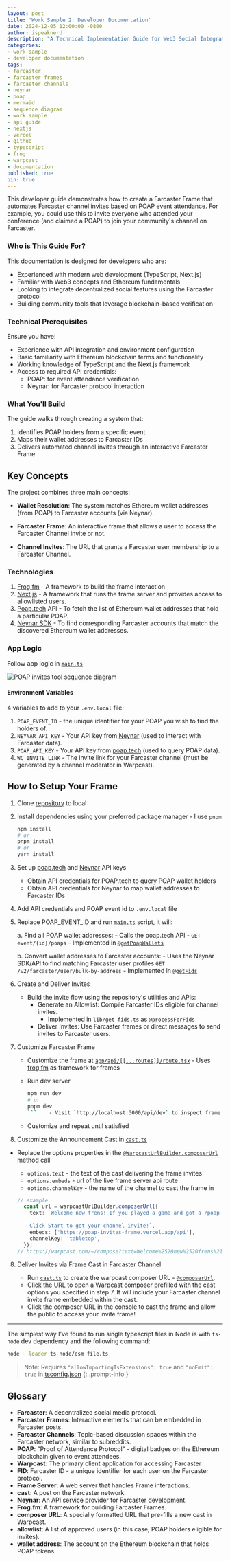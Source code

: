 ```yaml
---
layout: post
title: 'Work Sample 2: Developer Documentation'
date: 2024-12-05 12:00:00 -0800
author: ispeaknerd
description: "A Technical Implementation Guide for Web3 Social Integration: POAP + Farcaster"
categories:
- work sample
- developer documentation
tags:
- farcaster
- farcaster frames
- farcaster channels
- neynar
- poap
- mermaid
- sequence diagram
- work sample
- api guide
- nextjs
- vercel
- github
- typescript
- frog
- warpcast
- documentation
published: true
pin: true
---
```


This developer guide demonstrates how to create a Farcaster Frame that automates Farcaster channel invites based on POAP event attendance.  For example, you could use this to invite everyone who attended your conference (and claimed a POAP) to join your community's channel on Farcaster.

### Who is This Guide For?

This documentation is designed for developers who are:
- Experienced with modern web development (TypeScript, Next.js)
- Familiar with Web3 concepts and Ethereum fundamentals
- Looking to integrate decentralized social features using the Farcaster protocol
- Building community tools that leverage blockchain-based verification

### Technical Prerequisites

Ensure you have:
- Experience with API integration and environment configuration
- Basic familiarity with Ethereum blockchain terms and functionality 
- Working knowledge of TypeScript and the Next.js framework
- Access to required API credentials: 
  - POAP: for event attendance verification
  - Neynar: for Farcaster protocol interaction

### What You'll Build

The guide walks through creating a system that:
1. Identifies POAP holders from a specific event
2. Maps their wallet addresses to Farcaster IDs
3. Delivers automated channel invites through an interactive Farcaster Frame

## Key Concepts

The project combines three main concepts:
- **Wallet Resolution**: The system matches Ethereum wallet addresses (from POAP) to Farcaster accounts (via Neynar).

- **Farcaster Frame**: An interactive frame that allows a user to access the Farcaster Channel invite or not.

- **Channel Invites**: The URL that grants a Farcaster user membership to a Farcaster Channel.

### Technologies

1. [Frog.fm](https://frog.fm) - A framework to build the frame interaction
2. [Next.js]() - A framework that runs the frame server and provides access to allowlisted users.
3. [Poap.tech](https://poap.tech) API - To fetch the list of Ethereum wallet addresses that hold a particular POAP.
4. [Neynar SDK](https://docs.neynar.com) - To find corresponding Farcaster accounts that match the discovered Ethereum wallet addresses.

### App Logic

Follow app logic in [`main.ts`](https://github.com/iSpeakNerd/poap-invites-frame/blob/main/main.ts)

![POAP invites tool sequence diagram](https://github.com/user-attachments/assets/2a3ba47c-a345-46d2-8c42-f468255394c1)

#### Environment Variables

4 variables to add to your `.env.local` file:

1. `POAP_EVENT_ID` - the unique identifier for your POAP you wish to find the holders of.
2. `NEYNAR_API_KEY` - Your API key from [Neynar](https://docs.neynar.com) (used to interact with Farcaster data).
3. `POAP_API_KEY` - Your API key from [poap.tech](https://poap.tech) (used to query POAP data).
4. `WC_INVITE_LINK` - The invite link for your Farcaster channel (must be generated by a channel moderator in Warpcast).

## How to Setup Your Frame

1. Clone [repository](https://github.com/iSpeakNerd/poap-invites-frame/tree/main) to local

2. Install dependencies using your preferred package manager - I use `pnpm`

    ```bash
    npm install  
    # or  
    pnpm install  
    # or  
    yarn install  
    ```

3. Set up [poap.tech](https://poap.tech) and [Neynar](https://docs.neynar.com) API keys

    - Obtain API credentials for POAP.tech to query POAP wallet holders
    - Obtain API credentials for Neynar to map wallet addresses to Farcaster IDs

3. Add API credentials and POAP event id to `.env.local` file

4. Replace POAP_EVENT_ID and run [`main.ts`](https://github.com/iSpeakNerd/poap-invites-frame/blob/main/main.ts) script, it will:
    
    a. Find all POAP wallet addresses:
        - Calls the poap.tech API - `GET event/{id}/poaps` 
        - Implemented in [`@getPoapWallets`](https://github.com/iSpeakNerd/poap-invites-frame/blob/main/lib/poap-wallets.ts#L64)
    
    b. Convert wallet addresses to Farcaster accounts:
        - Uses the Neynar SDK/API to find matching Farcaster user profiles `GET /v2/farcaster/user/bulk-by-address`
        - Implemented in [`@getFids`](https://github.com/iSpeakNerd/poap-invites-frame/blob/main/lib/get-fids.ts#L22)
         
5. Create and Deliver Invites

    - Build the invite flow using the repository's utilities and APIs:
      - Generate an Allowlist: Compile Farcaster IDs eligible for channel invites.
          - Implemented in `lib/get-fids.ts` as [`@processForFids`](https://github.com/iSpeakNerd/poap-invites-frame/blob/main/lib/get-fids.ts#L40)
      - Deliver Invites: Use Farcaster frames or direct messages to send invites to Farcaster users.

6. Customize Farcaster Frame

    - Customize the frame at [`app/api/[[...routes]]/route.tsx`](https://github.com/iSpeakNerd/poap-invites-frame/blob/main/app/api/%5B%5B...routes%5D%5D/route.tsx) - Uses [frog.fm](https://frog.fm/concepts/images-intents) as framework for frames
    - Run dev server

        ```bash
        npm run dev
        # or
        pnpm dev
        ```    - Visit `http://localhost:3000/api/dev` to inspect frame using frog.fm [devtools](https://frog.fm/concepts/devtools)
    - Customize and repeat until satisfied

7. Customize the Announcement Cast in [`cast.ts`](https://github.com/iSpeakNerd/poap-invites-frame/blob/main/cast.ts)
 - Replace the options properties in the [`@WarpcastUrlBuilder.composerUrl`](https://github.com/iSpeakNerd/poap-invites-frame/blob/main/lib/warpcast-urls.ts#L34) method call
     - `options.text` - the text of the cast delivering the frame invites
     - `options.embeds` - url of the live frame server api route
     - `options.channelKey` - the name of the channel to cast the frame in

    ```ts
    // example
      const url = warpcastUrlBuilder.composerUrl({
        text: `Welcome new frens! If you played a game and got a /poap from me at /devcon love to hear from you in /tabletop! 
        
        Click Start to get your channel invite!`,
        embeds: ['https://poap-invites-frame.vercel.app/api'],
        channelKey: 'tabletop',
      });
    // https://warpcast.com/~/compose?text=Welcome%2520new%2520frens%21%2520If%2520you%2520played%2520a%2520game%2520and%2520got%2520a%2520%252Fpoap%2520from%2520me%2520at%2520%252Fdevcon%2520love%2520to%2520hear%2520from%2520you%2520in%2520%252Ftabletop%21%2520%250A%2520%2520%2520%2520%250A%2520%2520%2520%2520Click%2520Start%2520to%2520get%2520your%2520channel%2520invite%21&embeds%5B%5D=https%3A%2F%2Fpoap-invites-frame.vercel.app%2Fapi&channelKey=tabletop
    ```

8. Deliver Invites via Frame Cast in Farcaster Channel

    - Run [`cast.ts`](https://github.com/iSpeakNerd/poap-invites-frame/blob/main/cast.ts) to create the warpcast composer URL - [`@composerUrl`](https://github.com/iSpeakNerd/poap-invites-frame/blob/main/lib/warpcast-urls.ts#L34).
    - Click the URL to open a Warpcast composer prefilled with the cast options you specified in step 7. It will include your Farcaster channel invite frame embedded within the cast.
    - Click the composer URL in the console to cast the frame and allow the public to access your invite frame!

---

The simplest way I've found to run single typescript files in Node is with `ts-node` dev dependency and the following command:

```bash
node --loader ts-node/esm file.ts
```

> Note: Requires `"allowImportingTsExtensions": true` and `"noEmit": true` in [tsconfig.json](https://github.com/iSpeakNerd/poap-invites-frame/blob/main/tsconfig.json)
{: .prompt-info }

## Glossary

- **Farcaster**: A decentralized social media protocol.
- **Farcaster Frames**: Interactive elements that can be embedded in Farcaster posts.
- **Farcaster Channels**: Topic-based discussion spaces within the Farcaster network, similar to subreddits.
- **POAP**: "Proof of Attendance Protocol" - digital badges on the Ethereum blockchain given to event attendees.
- **Warpcast**: The primary client application for accessing Farcaster
- **FID**: Farcaster ID - a unique identifier for each user on the Farcaster protocol.
- **Frame Server**: A web server that handles Frame interactions.
- **cast**: A post on the Farcaster network.
- **Neynar**: An API service provider for Farcaster development.
- **Frog.fm**: A framework for building Farcaster Frames.
- **composer URL**: A specially formatted URL that pre-fills a new cast in Warpcast.
- **allowlist**: A list of approved users (in this case, POAP holders eligible for invites).
- **wallet address**: The account on the Ethereum blockchain that holds POAP tokens.
